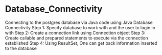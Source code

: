 # Database_Connectivity
Connecting to the postgres database via Java code using Java Database Connectivity
Step 1: Specify database to work with and the user to login in with
Step 2: Create a connection link using Connection object
Step 3: Create callable and prepared statements to execute via the connection established
Step 4: Using ResultSet, One can get back information inserted to the database
